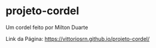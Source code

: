 # projeto-cordel
Um cordel feito por Milton Duarte

Link da Página: https://vittoriosrn.github.io/projeto-cordel/
